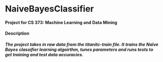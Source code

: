 # NaiveBayesClassifier

#### Project for CS 373: Machine Learning and Data Mining

#### Description 
##### The project takes in raw data from the titanitc-train file. It trains the Naïve Bayes classifier learning algoirthm, tunes parameters and runs tests to get training and test data accuracies. 
